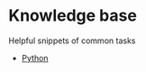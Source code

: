 # Knowledge base

Helpful snippets of common tasks

* [Python](https://github.com/axiacore/snippets/blob/master/python.md)
